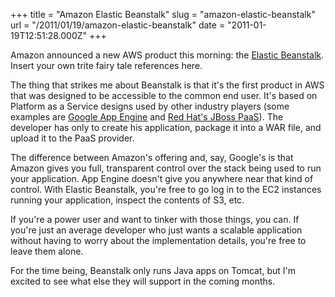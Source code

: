 +++
title = "Amazon Elastic Beanstalk"
slug = "amazon-elastic-beanstalk"
url = "/2011/01/19/amazon-elastic-beanstalk"
date = "2011-01-19T12:51:28.000Z"
+++

Amazon announced a new AWS product this morning: the <a href="http://aws.amazon.com/elasticbeanstalk/">Elastic Beanstalk</a>. Insert your own trite fairy tale references here.

The thing that strikes me about Beanstalk is that it's the first product in AWS that was designed to be accessible to the common end user. It's based on Platform as a Service designs used by other industry players (some examples are <a href="http://code.google.com/appengine/">Google App Engine</a> and <a href="http://www.jboss.com/solutions/PaaS/">Red Hat's JBoss PaaS</a>). The developer has only to create his application, package it into a WAR file, and upload it to the PaaS provider.

The difference between Amazon's offering and, say, Google's is that Amazon gives you full, transparent control over the stack being used to run your application. App Engine doesn't give you anywhere near that kind of control. With Elastic Beanstalk, you're free to go log in to the EC2 instances running your application, inspect the contents of S3, etc.

If you're a power user and want to tinker with those things, you can. If you're just an average developer who just wants a scalable application without having to worry about the implementation details, you're free to leave them alone.

For the time being, Beanstalk only runs Java apps on Tomcat, but I'm excited to see what else they will support in the coming months.